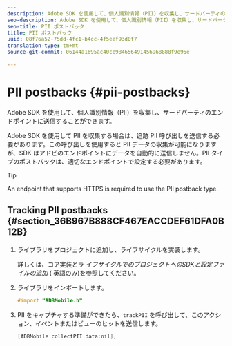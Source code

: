 ```yaml
---
description: Adobe SDK を使用して、個人識別情報（PII）を収集し、サードパーティのエンドポイントに送信することができます。
seo-description: Adobe SDK を使用して、個人識別情報（PII）を収集し、サードパーティのエンドポイントに送信することができます。
seo-title: PII ポストバック
title: PII ポストバック
uuid: 08f76a52-75dd-4fc1-b4cc-4f5eef93d0f7
translation-type: tm+mt
source-git-commit: 06144a1695ac40ce984656491456968888f9e96e

---
```



# PII postbacks {#pii-postbacks}

Adobe SDK を使用して、個人識別情報（PII）を収集し、サードパーティのエンドポイントに送信することができます。

Adobe SDK を使用して PII を収集する場合は、追跡 PII 呼び出しを送信する必要があります。この呼び出しを使用すると PII データの収集が可能になりますが、SDK はアドビのエンドポイントにデータを自動的に送信しません。PII タイプのポストバックは、適切なエンドポイントで設定する必要があります。

>[!TIP]
>
>An endpoint that supports HTTPS is required to use the PII postback type.

## Tracking PII postbacks {#section_36B967B888CF467EACCDEF61DFA0B12B}

1. ライブラリをプロジェクトに追加し、ライフサイクルを実装します。

   詳しくは、コア実装とラ *イフサイクルでのプロジェクトへのSDKと設定ファイルの追加* ( [英語のみ)を参照してください](/help/ios/getting-started/dev-qs.md)。
1. ライブラリをインポートします。

   ```objective-c
   #import "ADBMobile.h"
   ```

1. PII をキャプチャする準備ができたら、`trackPII` を呼び出して、このアクション、イベントまたはビューのヒットを送信します。

   ```objective-c
   [ADBMobile collectPII data:nil];
   ```

